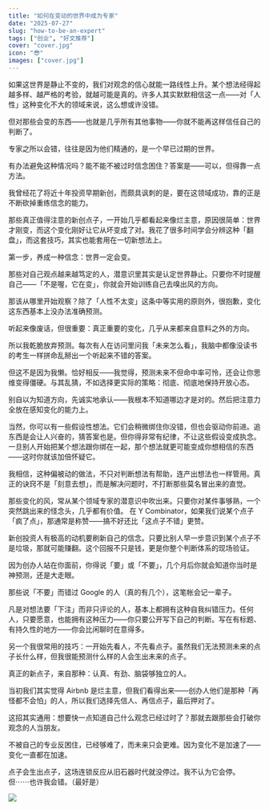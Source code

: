 ```yaml
---
title: "如何在变动的世界中成为专家"
date: "2025-07-27"
slug: "how-to-be-an-expert"
tags: ["创业", "好文推荐"]
cover: "cover.jpg"
icon: "😎"
images: ["cover.jpg"]
---
```

如果这世界是静止不变的，我们对观念的信心就能一路线性上升。某个想法经得起越多样、越严格的考验，就越可能是真的。许多人其实默默相信这一点——对「人性」这种变化不大的领域来说，这么想或许没错。



但对那些会变的东西——也就是几乎所有其他事物——你就不能再这样信任自己的判断了。



专家之所以会错，往往是因为他们精通的，是一个早已过期的世界。



有办法避免这种情况吗？能不能不被过时信念困住？答案是——可以，但得靠一点方法。



我曾经花了将近十年投资早期新创，而颇具讽刺的是，要在这领域成功，靠的正是不断砍掉重练信念的能力。



那些真正值得注意的新创点子，一开始几乎都看起来像烂主意，原因很简单：世界才刚变，而这个变化刚好让它从坏变成了对。我花了很多时间学会分辨这种「翻盘」，而这套技巧，其实也能套用在一切新想法上。



第一步，养成一种信念：世界一定会变。



那些对自己观点越来越笃定的人，潜意识里其实是认定世界静止。只要你不时提醒自己——「不是喔，它在变」，你就会开始训练自己去嗅出风的方向。



那该从哪里开始观察？除了「人性不太变」这条中等实用的原则外，很抱歉，变化这东西基本上没办法准确预测。



听起来像废话，但很重要：真正重要的变化，几乎从来都来自意料之外的方向。



所以我乾脆放弃预测。每次有人在访问里问我「未来怎么看」，我脑中都像没读书的考生一样拼命乱掰出一个听起来不错的答案。



但这不是因为我懒。恰好相反——我觉得，预测未来不但命中率可怜，还会让你思维变得僵硬。与其乱猜，不如选择更实际的策略：彻底、彻底地保持开放心态。



别自以为知道方向，先诚实地承认——我根本不知道哪边才是对的。然后把注意力全放在感知变化的能力上。



当然，你可以有一些假设性想法。它们会稍微绑住你没错，但也会驱动你前进。追东西是会让人兴奋的，猜答案也是。但你得非常有纪律，不让这些假设变成执念。
一旦别人开始把某个想法跟你绑在一起，那个想法就更可能变成你想相信的东西——这时你就该加倍怀疑它。



我相信，这种偏被动的做法，不只对判断想法有帮助，连产出想法也一样管用。真正的诀窍不是「刻意去想」，而是解决问题时，不打断那些莫名冒出来的直觉。



那些变化的风，常从某个领域专家的潜意识中吹出来。只要你对某件事够熟，一个突然跳出来的怪念头，几乎都有价值。
在 Y Combinator，如果我们说某个点子「疯了点」，那通常是称赞——搞不好还比「这点子不错」更赞。



新创投资人有极高的动机要刷新自己的信念。只要比别人早一步意识到某个点子不是垃圾，那就可能赚翻。这个回报不只是钱，更是你整个判断体系的现场验证。



因为创办人站在你面前，你得说「要」或「不要」，几个月后你就会知道你当时是神预测，还是大走眼。



那些说「不要」而错过 Google 的人（真的有几个），这笔帐会记一辈子。



凡是对想法要「下注」而非只评论的人，基本上都拥有这种自我纠错压力。任何人，只要愿意，也能拥有这种压力——你只要公开写下自己的判断。写在有标题、有持久性的地方——你会比闲聊时在意得多。



另一个我很常用的技巧：一开始先看人，不先看点子。虽然我们无法预测未来的点子长什么样，但我很能预测什么样的人会生出未来的点子。



真正的新点子，来自那种：认真、有劲、脑袋够独立的人。



当初我们其实觉得 Airbnb 是烂主意，但我们看得出来——创办人他们是那种「再怪都不会怕」的人，所以我们选择先信人、再信点子，最后押对了。



这招其实通用：想要快一点知道自己什么观念已经过时了？那就去跟那些会打破你观念的人当朋友。



不被自己的专业反困住，已经够难了，而未来只会更难。因为变化不是加速了——变化一直都在加速。



点子会生出点子，这场连锁反应从旧石器时代就没停过。我不认为它会停。
但⋯⋯也许我会错。（最好是）




![](https://prod-files-secure.s3.us-west-2.amazonaws.com/112d0858-5090-4d34-a606-b75eb8d65fd2/46476355-9cf3-4e99-9b7a-3531bc426380/1000202064.png?X-Amz-Algorithm=AWS4-HMAC-SHA256&X-Amz-Content-Sha256=UNSIGNED-PAYLOAD&X-Amz-Credential=ASIAZI2LB466YLUVN4OA%2F20250830%2Fus-west-2%2Fs3%2Faws4_request&X-Amz-Date=20250830T224332Z&X-Amz-Expires=3600&X-Amz-Security-Token=IQoJb3JpZ2luX2VjEIb%2F%2F%2F%2F%2F%2F%2F%2F%2F%2FwEaCXVzLXdlc3QtMiJGMEQCIHmgu1%2FX8B%2FXPxHqtJuiQIPnHuu97BpDeEg2mIoT3P7GAiASccj%2BasUfwOyiKEvPFuo2RRgLniK543OjXaHkn3NWniqIBAjf%2F%2F%2F%2F%2F%2F%2F%2F%2F%2F8BEAAaDDYzNzQyMzE4MzgwNSIMuD9Q8eScX6tPxQv1KtwDAgI3%2BeBPGdk6MWORHcM%2B8Ra4YkeG5T1hZ8agw6AiPbYp5SaFh%2BLg1hUrx7DEV%2FwUp5AnXr5ZbnH6fyaMEg311v%2FJyTB2EXCKLivXSXcWhHbCyOnfks%2BmaBYgiOfAOpZShBs9HqFGYYboASEQw%2FHifJDstS6av1P57dEp%2FX5bHWQ4245SCoTHwVDbNi5RoQIjBJ%2FZ7D%2F1vfHjqsrwTua%2FMT4tOB29Sr5Ixe6YNMITx2Vr%2B77bVN7h7Xz8%2FFISkjKogiQNyTJBidohX0DN4a4hmE%2Bmqn6J7aDWUEOBvOYmJ9aSo%2B2UxOq7ti6anm8vcr4U0m78lOj7S2exHUnFGyYt1%2Fcr77ZopMld2%2BbdIDjalYfeYo4VWox1%2BWOooCEojldXngkHkhJdimxdL80L%2B8T36TSua4ndpq%2B1zgwqd%2BkwM9eEID%2BrLX%2FBDSBYD%2Ftml7aJCmuu0jqCi4fwhZIysEsFdTJoMzNgnSpiMNqV6iyia1epyZkW0%2B71dSaj1ByiSjkW0ZMkhtWobYNYm5ckpYixlv0X7vGWpmFV0Xcdy47RiWY%2BneOlJLev7MCePEF7QsaGVDR0N22IsFPoNXsY0C%2Bcrf3XDoBPkzKsO5ill4%2FdiVZS1x5SZWVOiLyled0wseDNxQY6pgHOxYiM5bt0qJK9ayUSXZlJjobEUSXZhsZjTYvb6nkJBC5c%2BF5jsxa8MbSX0JpNaRbwc2ZOPKHnnAUFbdDIafg%2FuEKWCvGwC8iDXuOn5U94TZbC935wWCh30phIpKiLmeF9%2BqDtd4BmSPNfK6gBUPqgt4FDezF8mC5EMntI%2B99maL07KX4nuhBwQGqIn4yKGg2klSaZa5TAYP5ej32cFXDlCcouQe%2FW&X-Amz-Signature=f12dfed137d59b4cfc2bb8d8644574532b8ce0ad90fef7f91ac867db1540da92&X-Amz-SignedHeaders=host&x-amz-checksum-mode=ENABLED&x-id=GetObject)

